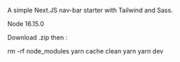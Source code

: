A simple Next.JS nav-bar starter with Tailwind and Sass.

Node 16.15.0

Download .zip then :

rm -rf node_modules
yarn cache clean
yarn
yarn dev
